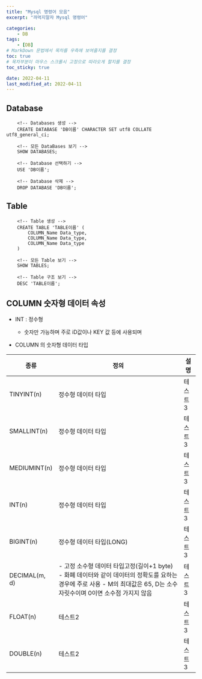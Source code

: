 ```yaml
---
title: "Mysql 명령어 모음"
excerpt: "까먹지말자 Mysql 명령어"

categories:
    - DB
tags:
    - [DB]
# MarkDown 문법에서 목차를 우측에 보여줄지를 결정
toc: true
# 목차부분이 마우스 스크롤시 고정으로 따라오게 할지를 결정
toc_sticky: true

date: 2022-04-11
last_modified_at: 2022-04-11
---
```


## Database

```database
    <!-- Databases 생성 -->
    CREATE DATABASE 'DB이름' CHARACTER SET utf8 COLLATE utf8_general_ci;

    <!-- 모든 DataBases 보기 -->
    SHOW DATABASES;

    <!-- Database 선택하기 -->
    USE 'DB이름';

    <!-- Database 삭제 -->
    DROP DATABASE 'DB이름';
```

## Table

```database
    <!-- Table 생성 -->
    CREATE TABLE 'TABLE이름' (
        COLUMN_Name Data_type,
        COLUMN_Name Data_type,
        COLUMN_Name Data_type
    )

    <!-- 모든 Table 보기 -->
    SHOW TABLES;

    <!-- Table 구조 보기 -->
    DESC 'TABLE이름';
```

## COLUMN 숫자형 데이터 속성
- INT : 정수형
    - 숫자만 가능하며 주로 iD값이나 KEY 값 등에 사용되며 

- COLUMN 의 숫자형 데이터 타입

|종류|정의|설명|
|------|---|---|
|TINYINT(n)|정수형 데이터 타입|테스트3|
|SMALLINT(n)|정수형 데이터 타입|테스트3|
|MEDIUMINT(n)|정수형 데이터 타입|테스트3|
|INT(n)|정수형 데이터 타입|테스트3|
|BIGINT(n)|정수형 데이터 타입(LONG)|테스트3|
|DECIMAL(m, d)|- 고정 소수형 데이터 타입고정(길이+1 byte)   - 화폐 데이터와 같이 데이터의 정확도를 요하는 경우에 주로 사용   - M의 최대값은 65, D는 소수 자릿수이며 0이면 소수점 가지지 않음|테스트3|
|FLOAT(n)|테스트2|테스트3|
|DOUBLE(n)|테스트2|테스트3|
